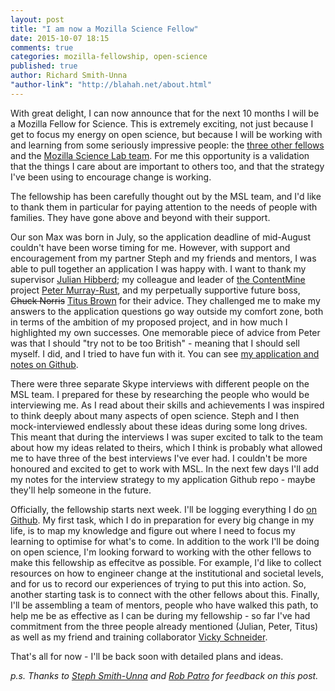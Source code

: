 ```yaml
---
layout: post
title: "I am now a Mozilla Science Fellow"
date: 2015-10-07 18:15
comments: true
categories: mozilla-fellowship, open-science
published: true
author: Richard Smith-Unna
"author-link": "http://blahah.net/about.html"
---
```


With great delight, I can now announce that for the next 10 months I will be a Mozilla Fellow for Science. This is extremely exciting, not just because I get to focus my energy on open science, but because I will be working with and learning from some seriously impressive people: the [three other fellows](https://www.mozillascience.org/announcing-our-2015-mozilla-fellows-for-science) and the [Mozilla Science Lab team](https://wiki.mozilla.org/ScienceLab). For me this opportunity is a validation that the things I care about are important to others too, and that the strategy I've been using to encourage change is working.

The fellowship has been carefully thought out by the MSL team, and I'd like to thank them in particular for paying attention to the needs of people with families. They have gone above and beyond with their support. 

Our son Max was born in July, so the application deadline of mid-August couldn't have been worse timing for me. However, with support and encouragement from my partner Steph and my friends and mentors, I was able to pull together an application I was happy with. I want to thank my supervisor [Julian Hibberd](http://hibberdlab.com/); my colleague and leader of [the ContentMine](http://contentmine.org) project [Peter Murray-Rust](https://twitter.com/petermurrayrust), and my perpetually supportive future boss, ~~Chuck Norris~~ [Titus Brown](https://twitter.com/ctitusbrown) for their advice. They challenged me to make my answers to the application questions go way outside my comfort zone, both in terms of the ambition of my proposed project, and in how much I highlighted my own successes. One memorable piece of advice from Peter was that I should "try not to be too British" - meaning that I should sell myself. I did, and I tried to have fun with it. You can see [my application and notes on Github](https://github.com/Blahah/mozilla_science_fellowship_application).

There were three separate Skype interviews with different people on the MSL team. I prepared for these by researching the people who would be interviewing me. As I read about their skills and achievements I was inspired to think deeply about many aspects of open science. Steph and I then mock-interviewed endlessly about these ideas during some long drives. This meant that during the interviews I was super excited to talk to the team about how my ideas related to theirs, which I think is probably what allowed me to have three of the best interviews I've ever had. I couldn't be more honoured and excited to get to work with MSL. In the next few days I'll add my notes for the interview strategy to my application Github repo - maybe they'll help someone in the future.

Officially, the fellowship starts next week. I'll be logging everything I do [on Github](https://github.com/Blahah/mozilla_science_fellowship). My first task, which I do in preparation for every big change in my life, is to map my knowledge and figure out where I need to focus my learning to optimise for what's to come. In addition to the work I'll be doing on open science, I'm looking forward to working with the other fellows to make this fellowship as effecitve as possible. For example, I'd like to collect resources on how to engineer change at the institutional and societal levels, and for us to record our experiences of trying to put this into action. So, another starting task is to connect with the other fellows about this. Finally, I'll be assembling a team of mentors, people who have walked this path, to help me be as effective as I can be during my fellowship - so far I've had commitment from the three people already mentioned (Julian, Peter, Titus) as well as my friend and training collaborator [Vicky Schneider](https://twitter.com/MVickySchneider).

That's all for now - I'll be back soon with detailed plans and ideas.

_p.s. Thanks to [Steph Smith-Unna](https://twitter.com/treblesteph) and [Rob Patro](https://twitter.com/nomad421) for feedback on this post._

